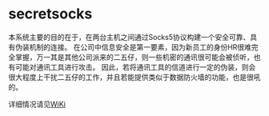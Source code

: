 # secretsocks
本系统主要的目的在于，在两台主机之间通过Socks5协议构建一个安全可靠、具有伪装机制的连接。
在公司中信息安全是第一要素，因为新员工的身份HR很难完全掌握，万一其是其他公司派来的二五仔，则一些机密的通讯很可能会被侦听，也有可能对通讯工具进行攻击。
因此，若将通讯工具的信道进行一定的伪装，则会很大程度上干扰二五仔的工作，并且若能提供类似于数据防火墙的功能，也是很吼的。

详细情况请见<a href="https://github.com/qwesdfok/secretsocks/wiki">WiKi</a>
